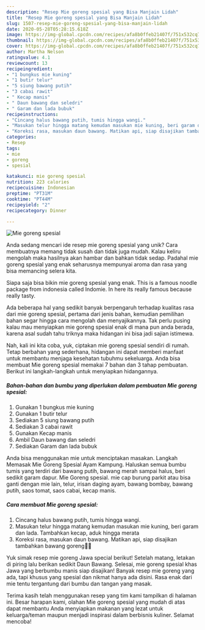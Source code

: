 ```yaml
---
description: "Resep Mie goreng spesial yang Bisa Manjain Lidah"
title: "Resep Mie goreng spesial yang Bisa Manjain Lidah"
slug: 1507-resep-mie-goreng-spesial-yang-bisa-manjain-lidah
date: 2020-05-28T05:28:15.618Z
image: https://img-global.cpcdn.com/recipes/afa8b0ffeb21407f/751x532cq70/mie-goreng-spesial-foto-resep-utama.jpg
thumbnail: https://img-global.cpcdn.com/recipes/afa8b0ffeb21407f/751x532cq70/mie-goreng-spesial-foto-resep-utama.jpg
cover: https://img-global.cpcdn.com/recipes/afa8b0ffeb21407f/751x532cq70/mie-goreng-spesial-foto-resep-utama.jpg
author: Martha Nelson
ratingvalue: 4.1
reviewcount: 13
recipeingredient:
- "1 bungkus mie kuning"
- "1 butir telur"
- "5 siung bawang putih"
- "3 cabai rawit"
- " Kecap manis"
- " Daun bawang dan seledri"
- " Garam dan lada bubuk"
recipeinstructions:
- "Cincang halus bawang putih, tumis hingga wangi."
- "Masukan telur hingga matang kemudan masukan mie kuning, beri garam dan lada. Tambahkan kecap, aduk hingga merata"
- "Koreksi rasa, masukan daun bawang. Matikan api, siap disajikan tambahkan bawang goreng🥰🤗"
categories:
- Resep
tags:
- mie
- goreng
- spesial

katakunci: mie goreng spesial 
nutrition: 223 calories
recipecuisine: Indonesian
preptime: "PT31M"
cooktime: "PT44M"
recipeyield: "2"
recipecategory: Dinner

---
```



![Mie goreng spesial](https://img-global.cpcdn.com/recipes/afa8b0ffeb21407f/751x532cq70/mie-goreng-spesial-foto-resep-utama.jpg)

Anda sedang mencari ide resep mie goreng spesial yang unik? Cara membuatnya memang tidak susah dan tidak juga mudah. Kalau keliru mengolah maka hasilnya akan hambar dan bahkan tidak sedap. Padahal mie goreng spesial yang enak seharusnya mempunyai aroma dan rasa yang bisa memancing selera kita.

Siapa saja bisa bikin mie goreng spesial yang enak. This is a famous noodle package from indonesia called Indomie. In here its really famous because really tasty.

Ada beberapa hal yang sedikit banyak berpengaruh terhadap kualitas rasa dari mie goreng spesial, pertama dari jenis bahan, kemudian pemilihan bahan segar hingga cara mengolah dan menyajikannya. Tak perlu pusing kalau mau menyiapkan mie goreng spesial enak di mana pun anda berada, karena asal sudah tahu triknya maka hidangan ini bisa jadi sajian istimewa.


Nah, kali ini kita coba, yuk, ciptakan mie goreng spesial sendiri di rumah. Tetap berbahan yang sederhana, hidangan ini dapat memberi manfaat untuk membantu menjaga kesehatan tubuhmu sekeluarga. Anda bisa membuat Mie goreng spesial memakai 7 bahan dan 3 tahap pembuatan. Berikut ini langkah-langkah untuk menyiapkan hidangannya.

<!--inarticleads1-->

##### Bahan-bahan dan bumbu yang diperlukan dalam pembuatan Mie goreng spesial:

1. Gunakan 1 bungkus mie kuning
1. Gunakan 1 butir telur
1. Sediakan 5 siung bawang putih
1. Sediakan 3 cabai rawit
1. Gunakan  Kecap manis
1. Ambil  Daun bawang dan seledri
1. Sediakan  Garam dan lada bubuk


Anda bisa menggunakan mie untuk menciptakan masakan. Langkah Memasak Mie Goreng Spesial Ayam Kampung. Haluskan semua bumbu tumis yang terdiri dari bawang putih, bawang merah sampai halus, beri sedikit garam dapur. Mie Goreng spesial. mie cap burung parkit atau bisa ganti dengan mie lain, telur, irisan daging ayam, bawang bombay, bawang putih, saos tomat, saos cabai, kecap manis. 

<!--inarticleads2-->

##### Cara membuat Mie goreng spesial:

1. Cincang halus bawang putih, tumis hingga wangi.
1. Masukan telur hingga matang kemudan masukan mie kuning, beri garam dan lada. Tambahkan kecap, aduk hingga merata
1. Koreksi rasa, masukan daun bawang. Matikan api, siap disajikan tambahkan bawang goreng🥰🤗


Yuk simak resep mie goreng Jawa special berikut! Setelah matang, letakan di piring lalu berikan sedikit Daun Bawang. Selesai, mie goreng spesial khas Jawa yang berbumbu manis siap disajikan! Banyak resep mie goreng yang ada, tapi khusus yang spesial dan nikmat hanya ada disini. Rasa enak dari mie tentu tergantung dari bumbu dan tangan yang masak. 

Terima kasih telah menggunakan resep yang tim kami tampilkan di halaman ini. Besar harapan kami, olahan Mie goreng spesial yang mudah di atas dapat membantu Anda menyiapkan makanan yang lezat untuk keluarga/teman maupun menjadi inspirasi dalam berbisnis kuliner. Selamat mencoba!
